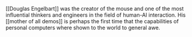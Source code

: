 [[Douglas Engelbart]] was the creator of the mouse and one of the most influential thinkers and engineers in the field of human-AI interaction. His [[mother of all demos]] is perhaps the first time that the capabilities of personal computers where shown to the world to general awe. 